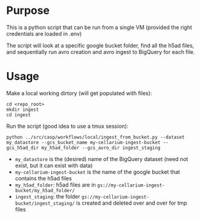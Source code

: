 # Purpose

This is a python script that can be run from a single VM (provided the right credentials are loaded in .env)

The script will look at a specific google bucket folder, find all the h5ad files, and sequentially run avro creation and avro ingest to BigQuery for each file.

# Usage

Make a local working dirtory (will get populated with files):
```console
cd <repo_root>
mkdir ingest
cd ingest
```

Run the script (good idea to use a tmux session):
```console
python ../src/casp/workflows/local/ingest_from_bucket.py --dataset my_datastore --gcs_bucket_name my-cellarium-ingest-bucket --gcs_h5ad_dir my_h5ad_folder --gcs_avro_dir ingest_staging
```

- `my_datastore` is the (desired) name of the BigQuery dataset (need not exist, but it can exist with data)
- `my-cellarium-ingest-bucket` is the name of the google bucket that contains the h5ad files
- `my_h5ad_folder`: h5ad files are in `gs://my-cellarium-ingest-bucket/my_h5ad_folder/`
- `ingest_staging`: the folder `gs://my-cellarium-ingest-bucket/ingest_staging/` is created and deleted over and over for tmp files

